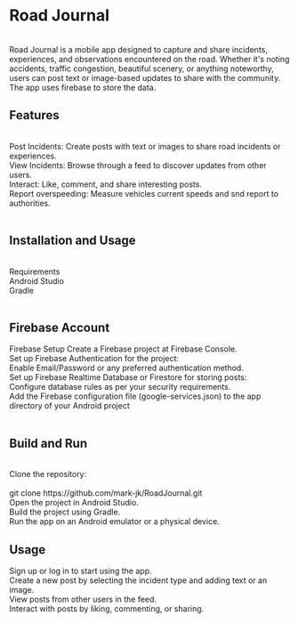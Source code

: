 <h1>Road Journal</h1><br>
Road Journal is a mobile app designed to capture and share incidents, experiences, and observations encountered on the road. Whether it's noting accidents,
traffic congestion, beautiful scenery, or anything noteworthy, users can post text or image-based updates to share with the community. The app uses firebase to store the data.
<br>
<h2>Features</h2><br>
Post Incidents: Create posts with text or images to share road incidents or experiences.<br>
View Incidents: Browse through a feed to discover updates from other users.<br>
Interact: Like, comment, and share interesting posts.<br>
Report overspeeding: Measure vehicles current speeds and snd report to authorities.<br>

<br>
<h2>Installation and Usage</h2><br>
Requirements<br>
Android Studio<br>
Gradle<br>
<br>
<h2>Firebase Account</h2>
Firebase Setup
Create a Firebase project at Firebase Console.<br>
Set up Firebase Authentication for the project:<br>
Enable Email/Password or any preferred authentication method.<br>
Set up Firebase Realtime Database or Firestore for storing posts:<br>
Configure database rules as per your security requirements.<br>
Add the Firebase configuration file (google-services.json) to the app directory of your Android project<br>
<br>
<h2>Build and Run</h2><br>
Clone the repository:
<br>
<br>
git clone https://github.com/mark-jk/RoadJournal.git<br>
Open the project in Android Studio.
<br>
Build the project using Gradle.<br>
Run the app on an Android emulator or a physical device.<br>

<h2>Usage</h2>
Sign up or log in to start using the app.<br>
Create a new post by selecting the incident type and adding text or an image.<br>
View posts from other users in the feed.<br>
Interact with posts by liking, commenting, or sharing.<br>
